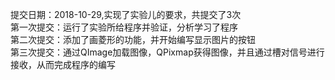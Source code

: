 提交日期：2018-10-29,实现了实验儿的要求，共提交了3次  
第一次提交：运行了实验所给程序并验证，分析学习了程序  
第二次提交：添加了画菱形的功能，并开始编写显示图片的按钮  
第三次提交：通过QImage加载图像，QPixmap获得图像，并且通过槽对信号进行接收，从而完成程序的编写  
